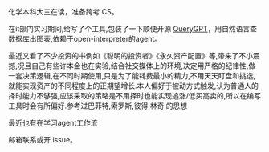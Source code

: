 化学本科大三在读，准备跨考 CS。

在it部门实习期间,给写了个工具,包装了一下顺便开源 [QueryGPT](https://github.com/MKY508/QueryGPT)，用自然语言查数据库出图表,依赖于open-interpreter的agent。

最近又看了不少投资的书例如《聪明的投资者》《永久资产配置》等,带来了不小震撼,况且自己有些许本金也在实验,结合社交媒体上的环境,决定用严格的纪律性,做一套决策逻辑,在不同时期使用,只是为了能耗费最小的精力,不用天天盯盘和挑选,就能实现资产的不同程度上的正期望增长.本人偏好于被动方式触发,认为普通人的择时能力不够强,应该采取的策略是不用择时也能实现追涨/低买高卖的,所以在编写工具时会有所偏好.参考过巴菲特,索罗斯,彼得·林奇 的思想

最近也有在学习agent工作流

邮箱联系或开 issue。
